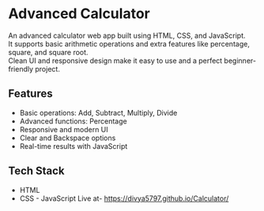 # Advanced Calculator

An advanced calculator web app built using HTML, CSS, and JavaScript.  
It supports basic arithmetic operations and extra features like percentage, square, and square root.  
Clean UI and responsive design make it easy to use and a perfect beginner-friendly project.

## Features
- Basic operations: Add, Subtract, Multiply, Divide
- Advanced functions: Percentage
- Responsive and modern UI
- Clear and Backspace options
- Real-time results with JavaScript

## Tech Stack
- HTML
- CSS
- JavaScript
Live at- https://divya5797.github.io/Calculator/
